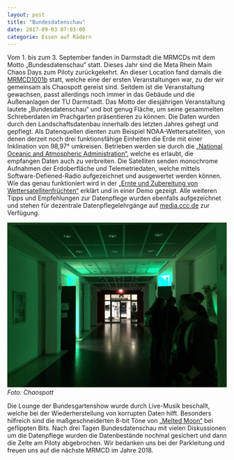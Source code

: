```yaml
---
layout: post
title: "Bundesdatenschau"
date: 2017-09-03 07:03:00
categorie: Essen auf Rädern
---
```


Vom 1. bis zum 3. September fanden in Darmstadt die MRMCDs mit dem Motto „Bundesdatenschau“ statt. Dieses Jahr sind die Meta Rhein Main Chaos Days zum Piloty zurückgekehrt. An dieser Location fand damals die [MRMCD1001b](https://chaospott.de/2010/09/05/mrmcd1001b/) statt, welche eine der ersten Veranstaltungen war, zu der wir gemeinsam als Chaospott gereist sind. Seitdem ist die Veranstaltung gewachsen, passt allerdings noch immer in das Gebäude und die Außenanlagen der TU Darmstadt. Das Motto der diesjährigen Veranstaltung lautete „Bundesdatenschau“ und bot genug Fläche, um seine gesammelten Schreberdaten im Prachgarten präsentieren zu können. Die Daten wurden durch den  Landschaftsdatenbau innerhalb des letzten Jahres gehegt und gepflegt. Als Datenquellen dienten zum Beispiel NOAA-Wettersatelliten, von denen derzeit noch drei funktionsfähige Einheiten die Erde mit einer Inklination von 98,97° umkreisen. Betrieben werden sie durch die [„National Oceanic and Atmospheric Administration“](https://de.wikipedia.org/wiki/National_Oceanic_and_Atmospheric_Administration), welche es erlaubt, die empfangen Daten auch zu verbreiten. Die Satelliten senden monochrome Aufnahmen der Erdoberfläche und Telemetriedaten, welche mittels Software-Defiened-Radio aufgezeichnet und ausgewertet werden können. Wie das genau funktioniert wird in der [„Ernte und Zubereitung von Wettersatellitenfrüchten“](https://media.ccc.de/v/3CGHAH) erklärt und in einer Demo gezeigt. Alle weiteren Tipps und Empfehlungen zur Datenpflege wurden ebenfalls aufgezeichnet und stehen für dezentrale Datenpflegelehrgänge auf [media.ccc.de](https://media.ccc.de) zur Verfügung.

![Quelle: Chaospott](/media/2017-09-04/mrmcd17-00.jpg)
*Foto: Chaospott*

Die Lounge der Bundesgartenshow wurde durch Live-Musik beschallt, welche bei der Wiederherstellung von korrupten Daten hilft. Besonders hilfreich sind die maßgeschneiderten 8-bit Töne von [„Melted Moon“](https://www.meltedmoon.de/) bei geflippten Bits. Nach drei Tagen Bundesdatenschau mit vielen Diskussionen um die Datenpflege wurden die Datenbestände nochmal gesichert und dann die Zelte am Piloty abgebrochen. Wir bedanken uns bei der Parkleitung und freuen uns auf die nächste MRMCD im Jahre 2018.
